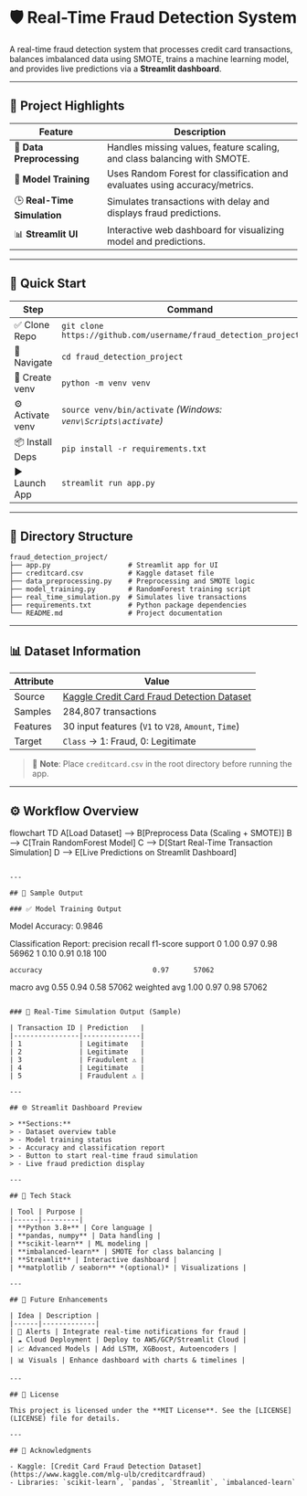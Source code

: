
# 🛡️ Real-Time Fraud Detection System

A real-time fraud detection system that processes credit card transactions, balances imbalanced data using SMOTE, trains a machine learning model, and provides live predictions via a **Streamlit dashboard**.

---

## 📌 Project Highlights

| Feature                  | Description                                                                 |
|--------------------------|-----------------------------------------------------------------------------|
| 🧹 **Data Preprocessing** | Handles missing values, feature scaling, and class balancing with SMOTE.     |
| 🤖 **Model Training**     | Uses Random Forest for classification and evaluates using accuracy/metrics. |
| 🕒 **Real-Time Simulation** | Simulates transactions with delay and displays fraud predictions.             |
| 📊 **Streamlit UI**       | Interactive web dashboard for visualizing model and predictions.            |

---

## 🚀 Quick Start

| Step | Command |
|------|---------|
| ✅ Clone Repo | `git clone https://github.com/username/fraud_detection_project.git` |
| 📁 Navigate | `cd fraud_detection_project` |
| 🔧 Create venv | `python -m venv venv` |
| ⚙️ Activate venv | `source venv/bin/activate` *(Windows: `venv\Scripts\activate`)* |
| 📦 Install Deps | `pip install -r requirements.txt` |
| ▶️ Launch App | `streamlit run app.py` |

---

## 📂 Directory Structure

```
fraud_detection_project/
├── app.py                   # Streamlit app for UI
├── creditcard.csv           # Kaggle dataset file
├── data_preprocessing.py    # Preprocessing and SMOTE logic
├── model_training.py        # RandomForest training script
├── real_time_simulation.py  # Simulates live transactions
├── requirements.txt         # Python package dependencies
└── README.md                # Project documentation
```

---

## 📊 Dataset Information

| Attribute | Value |
|----------|--------|
| Source | [Kaggle Credit Card Fraud Detection Dataset](https://www.kaggle.com/mlg-ulb/creditcardfraud) |
| Samples | 284,807 transactions |
| Features | 30 input features (`V1` to `V28`, `Amount`, `Time`) |
| Target | `Class` → 1: Fraud, 0: Legitimate |

> 📁 **Note**: Place `creditcard.csv` in the root directory before running the app.

---

## ⚙️ Workflow Overview


flowchart TD
    A[Load Dataset] --> B[Preprocess Data (Scaling + SMOTE)]
    B --> C[Train RandomForest Model]
    C --> D[Start Real-Time Transaction Simulation]
    D --> E[Live Predictions on Streamlit Dashboard]
```

---

## 🧪 Sample Output

### ✅ Model Training Output

```
Model Accuracy: 0.9846

Classification Report:
              precision    recall  f1-score   support
           0       1.00      0.97      0.98      56962
           1       0.10      0.91      0.18        100

    accuracy                           0.97      57062
   macro avg       0.55      0.94      0.58      57062
weighted avg       1.00      0.97      0.98      57062
```

### 🔁 Real-Time Simulation Output (Sample)

| Transaction ID | Prediction   |
|----------------|--------------|
| 1              | Legitimate   |
| 2              | Legitimate   |
| 3              | Fraudulent ⚠️ |
| 4              | Legitimate   |
| 5              | Fraudulent ⚠️ |

---

## 🌐 Streamlit Dashboard Preview

> **Sections:**
> - Dataset overview table
> - Model training status
> - Accuracy and classification report
> - Button to start real-time fraud simulation
> - Live fraud prediction display

---

## 🧠 Tech Stack

| Tool | Purpose |
|------|---------|
| **Python 3.8+** | Core language |
| **pandas, numpy** | Data handling |
| **scikit-learn** | ML modeling |
| **imbalanced-learn** | SMOTE for class balancing |
| **Streamlit** | Interactive dashboard |
| **matplotlib / seaborn** *(optional)* | Visualizations |

---

## 🔮 Future Enhancements

| Idea | Description |
|------|-------------|
| 📡 Alerts | Integrate real-time notifications for fraud |
| ☁️ Cloud Deployment | Deploy to AWS/GCP/Streamlit Cloud |
| 📈 Advanced Models | Add LSTM, XGBoost, Autoencoders |
| 📊 Visuals | Enhance dashboard with charts & timelines |

---

## 📜 License

This project is licensed under the **MIT License**. See the [LICENSE](LICENSE) file for details.

---

## 🙌 Acknowledgments

- Kaggle: [Credit Card Fraud Detection Dataset](https://www.kaggle.com/mlg-ulb/creditcardfraud)
- Libraries: `scikit-learn`, `pandas`, `Streamlit`, `imbalanced-learn`
